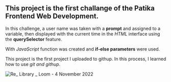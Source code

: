## This project is the first challange of the **Patika Frontend Web Development**.

 In this challenge, a user name was taken with a **prompt** and assigned to a variable, then displayed with the current time in the *HTML* interface using the **querySelector** feature.
 
 With *JavaScript* function was created and **if-else parameters** were used.
 
 This project is the first project I uploaded to githup. In this process, I learned how to use *git and githup*.
 
 

![Re_ Library _ Loom - 4 November 2022](https://user-images.githubusercontent.com/71216931/200002435-c8e0a0dc-f805-4dd2-b066-de02d7f4a1a7.gif) 
